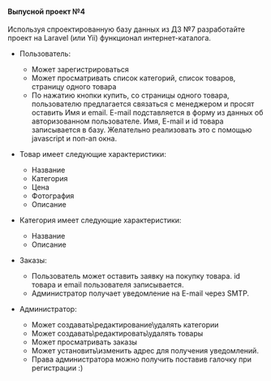 #### Выпусной проект №4

Используя спроектированную базу данных из ДЗ №7 разработайте проект на Laravel (или Yii) функционал интернет-каталога.

- Пользователь:
    - Может зарегистрироваться
    - Может просматривать список категорий, список товаров, страницу одного товара
    - По нажатию кнопки купить, со страницы одного товара, пользователю предлагается связаться с менеджером и просят оставить Имя и email. E-mail подставляется в форму из данных об авторизованном пользователе. Имя,  E-mail и id товара записывается в базу. Желательно реализовать это с помощью javascript и поп-ап окна.

- Товар имеет следующие характеристики:
    - Название
    - Категория
    - Цена
    - Фотография
    - Описание

- Категория имеет следующие характеристики:
    - Название
    - Описание

- Заказы:
    - Пользователь может оставить заявку на покупку товара. id товара и email пользователя записывается.
    - Администратор получает уведомление на E-mail через SMTP.

- Администратор:
    - Может создавать\редактирование\удалять категории
    - Может создавать\редактировать\удалять товары
    - Может просматривать заказы
    - Может установить\изменить адрес для получения уведомлений.
    - Права администратора можно получить поставив галочку при регистрации :)
